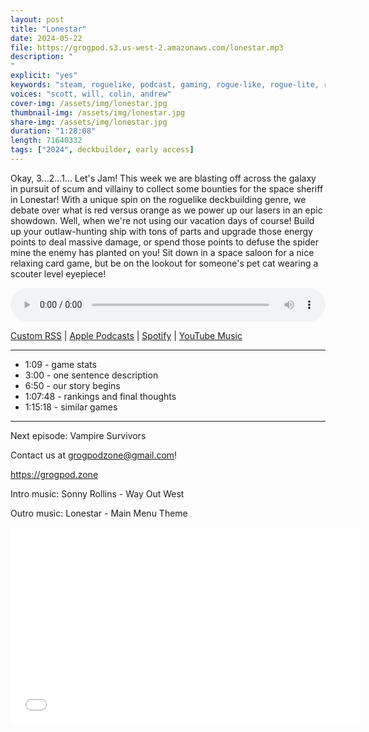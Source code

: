 ```yaml
---
layout: post
title: "Lonestar"
date: 2024-05-22
file: https://grogpod.s3.us-west-2.amazonaws.com/lonestar.mp3
description: "
"
explicit: "yes" 
keywords: "steam, roguelike, podcast, gaming, rogue-like, rogue-lite, roguelite"
voices: "scott, will, colin, andrew"
cover-img: /assets/img/lonestar.jpg
thumbnail-img: /assets/img/lonestar.jpg
share-img: /assets/img/lonestar.jpg
duration: "1:28:08"
length: 71640332
tags: ["2024", deckbuilder, early access]
---
```


Okay, 3...2...1... Let's Jam! This week we are blasting off across the galaxy in pursuit of scum and villainy to collect some bounties for the space sheriff in Lonestar! With a unique spin on the roguelike deckbuilding genre, we debate over what is red versus orange as we power up our lasers in an epic showdown. Well, when we're not using our vacation days of course! Build up your outlaw-hunting ship with tons of parts and upgrade those energy points to deal massive damage, or spend those points to defuse the spider mine the enemy has planted on you! Sit down in a space saloon for a nice relaxing card game, but be on the lookout for someone's pet cat wearing a scouter level eyepiece!


<div class="container">
  <audio controls style="width: 100%;">
    <source src="https://grogpod.s3.us-west-2.amazonaws.com/lonestar.mp3" type="audio/mpeg">
  </audio>
</div>

[Custom RSS](https://grogpod.zone/feed.xml) | [Apple Podcasts](https://podcasts.apple.com/us/podcast/grogpod/id1650474911) | [Spotify](https://open.spotify.com/show/655SEhPUWIC77oO3hILe0b) | [YouTube Music](https://music.youtube.com/playlist?list=PL-ShOmyMvd4jYFChE6tgj0JYG8RKK4xe0) 

---
* 1:09 - game stats
* 3:00 - one sentence description
* 6:50 - our story begins
* 1:07:48 - rankings and final thoughts
* 1:15:18 - similar games
  
---



Next episode: Vampire Survivors

Contact us at grogpodzone@gmail.com!

https://grogpod.zone

Intro music: Sonny Rollins - Way Out West

Outro music: Lonestar - Main Menu Theme

<div class="embed-responsive embed-responsive-16by9">
<iframe width="560" height="315" src="xxxx" title="YouTube video player" frameborder="0" allow="accelerometer; autoplay; clipboard-write; encrypted-media; gyroscope; picture-in-picture" allowfullscreen></iframe>
</div>
